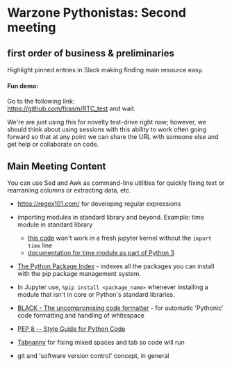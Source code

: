 # Warzone Pythonistas: Second meeting

## first order of business & preliminaries

Highlight pinned entries in Slack making finding main resource easy.


#### Fun demo:

Go to the following link:  
https://github.com/firasm/RTC_test and wait.

We're are just using this for novelty test-drive right now; however, we should think about using sessions with this ability to work often going forward so that at any point we can share the URL with someone else and get help or collaborate on code.

## Main Meeting Content

You can use Sed and Awk as command-line utilities for quickly fixing text or rearraniing columns or extracting data, etc.

- https://regex101.com/ for developing regular expressions

- importing modules in standard library and beyond. Example: time module in standard library
    - [this code](https://gist.github.com/fomightez/b012e51ebef6ec58c1515df3ee0c850a) won't work in a fresh jupyter kernel without the `import time` line
    - [documentation for time module as part of Python 3](https://docs.python.org/3/library/time.html?highlight=time#module-time)

- [The Python Package Index](https://pypi.org/) - indexes all the packages you can install with the pip package management system.

- In Jupyter use, `%pip install <package_name>` whenever installing a module that isn't in core or Python's standard libraries.

- [BLACK - The uncompromising code formatter](https://black.readthedocs.io/en/stable/) - for automatic 'Pythonic' code formatting and handling of whitespace
- [PEP 8 -- Style Guide for Python Code](https://www.python.org/dev/peps/pep-0008/)

- [Tabnanny](https://pymotw.com/2/tabnanny/) for fixing mixed spaces and tab so code will run

- git and 'software version control' concept, in general
